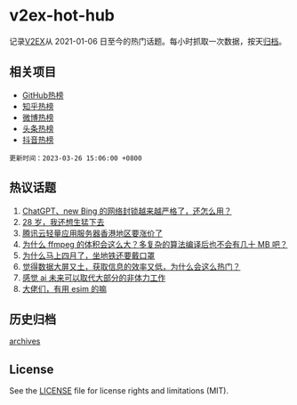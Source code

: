 # v2ex-hot-hub

 记录[V2EX](https://www.v2ex.com/)从 2021-01-06 日至今的热门话题。每小时抓取一次数据，按天[归档](archives)。
 
 ## 相关项目

- [GitHub热榜](https://github.com/lonnyzhang423/github-hot-hub)
- [知乎热榜](https://github.com/lonnyzhang423/zhihu-hot-hub)
- [微博热榜](https://github.com/lonnyzhang423/weibo-hot-hub)
- [头条热榜](https://github.com/lonnyzhang423/toutiao-hot-hub)
- [抖音热榜](https://github.com/lonnyzhang423/douyin-hot-hub)


 `更新时间：2023-03-26 15:06:00 +0800`

## 热议话题

1. [ChatGPT、new Bing 的网络封锁越来越严格了，还怎么用？](https://www.v2ex.com/t/927207)
1. [28 岁，我还想生猛下去](https://www.v2ex.com/t/927096)
1. [腾讯云轻量应用服务器香港地区要涨价了](https://www.v2ex.com/t/927116)
1. [为什么 ffmpeg 的体积会这么大？多复杂的算法编译后也不会有几十 MB 吧？](https://www.v2ex.com/t/927148)
1. [为什么马上四月了，坐地铁还要戴口罩](https://www.v2ex.com/t/927226)
1. [觉得数据大屏又土，获取信息的效率又低，为什么会这么热门？](https://www.v2ex.com/t/927179)
1. [感觉 ai 未来可以取代大部分的非体力工作](https://www.v2ex.com/t/927129)
1. [大佬们，有用 esim 的嘛](https://www.v2ex.com/t/927093)

## 历史归档

[archives](archives)

## License

See the [LICENSE](LICENSE) file for license rights and limitations (MIT).
